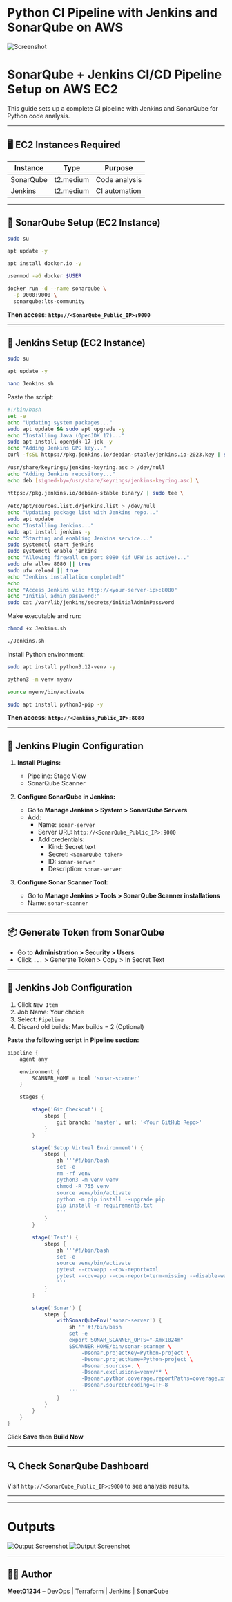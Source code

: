 # Python CI Pipeline with Jenkins and SonarQube on AWS

![Screenshot](CI.png)

# SonarQube + Jenkins CI/CD Pipeline Setup on AWS EC2

This guide sets up a complete CI pipeline with Jenkins and SonarQube for Python code analysis.

---

## 🖥️ EC2 Instances Required

| Instance     | Type      | Purpose     |
|--------------|-----------|-------------|
| SonarQube    | t2.medium | Code analysis |
| Jenkins      | t2.medium | CI automation |

---

## 🔧 SonarQube Setup (EC2 Instance)

```bash
sudo su
```
```bash
apt update -y
```
```bash
apt install docker.io -y
```
```bash
usermod -aG docker $USER
```
```bash
docker run -d --name sonarqube \
  -p 9000:9000 \
  sonarqube:lts-community
```

**Then access: `http://<SonarQube_Public_IP>:9000`**

---

## 🔧 Jenkins Setup (EC2 Instance)

```bash
sudo su
```
```bash
apt update -y
```
```bash
nano Jenkins.sh
```

Paste the script:

```bash
#!/bin/bash
set -e
echo "Updating system packages..."
sudo apt update && sudo apt upgrade -y
echo "Installing Java (OpenJDK 17)..."
sudo apt install openjdk-17-jdk -y
echo "Adding Jenkins GPG key..."
curl -fsSL https://pkg.jenkins.io/debian-stable/jenkins.io-2023.key | sudo tee \
 
/usr/share/keyrings/jenkins-keyring.asc > /dev/null
echo "Adding Jenkins repository..."
echo deb [signed-by=/usr/share/keyrings/jenkins-keyring.asc] \
 
https://pkg.jenkins.io/debian-stable binary/ | sudo tee \
 
/etc/apt/sources.list.d/jenkins.list > /dev/null
echo "Updating package list with Jenkins repo..."
sudo apt update
echo "Installing Jenkins..."
sudo apt install jenkins -y
echo "Starting and enabling Jenkins service..."
sudo systemctl start jenkins
sudo systemctl enable jenkins
echo "Allowing firewall on port 8080 (if UFW is active)..."
sudo ufw allow 8080 || true
sudo ufw reload || true
echo "Jenkins installation completed!"
echo
echo "Access Jenkins via: http://<your-server-ip>:8080"
echo "Initial admin password:"
sudo cat /var/lib/jenkins/secrets/initialAdminPassword
```

Make executable and run:

```bash
chmod +x Jenkins.sh
```
```bash
./Jenkins.sh
```

Install Python environment:

```bash
sudo apt install python3.12-venv -y
```
```bash
python3 -m venv myenv
```
```bash
source myenv/bin/activate
```
```bash
sudo apt install python3-pip -y
```
**Then access: `http://<Jenkins_Public_IP>:8080`**

---

## 🔌 Jenkins Plugin Configuration

1. **Install Plugins:**
   - Pipeline: Stage View
   - SonarQube Scanner

2. **Configure SonarQube in Jenkins:**
   - Go to **Manage Jenkins > System > SonarQube Servers**
   - Add:
     - Name: `sonar-server`
     - Server URL: `http://<SonarQube_Public_IP>:9000`
     - Add credentials:
       - Kind: Secret text
       - Secret: `<SonarQube token>`
       - ID: `sonar-server`
       - Description: `sonar-server`

3. **Configure Sonar Scanner Tool:**
   - Go to **Manage Jenkins > Tools > SonarQube Scanner installations**
   - Name: `sonar-scanner`

---

## 📦 Generate Token from SonarQube

- Go to **Administration > Security > Users**
- Click `...` > Generate Token > Copy > In Secret Text

---

## 🧪 Jenkins Job Configuration

1. Click `New Item`
2. Job Name: Your choice
3. Select: `Pipeline`
4. Discard old builds: Max builds = 2 (Optional)

**Paste the following script in Pipeline section:**

```groovy
pipeline {
    agent any

    environment {
        SCANNER_HOME = tool 'sonar-scanner'
    }

    stages {

        stage('Git Checkout') {
            steps {
                git branch: 'master', url: '<Your GitHub Repo>'
            }
        }

        stage('Setup Virtual Environment') {
            steps {
                sh '''#!/bin/bash
                set -e
                rm -rf venv
                python3 -m venv venv
                chmod -R 755 venv
                source venv/bin/activate
                python -m pip install --upgrade pip
                pip install -r requirements.txt
                '''
            }
        }

        stage('Test') {
            steps {
                sh '''#!/bin/bash
                set -e
                source venv/bin/activate
                pytest --cov=app --cov-report=xml
                pytest --cov=app --cov-report=term-missing --disable-warnings
                '''
            }
        }

        stage('Sonar') {
            steps {
                withSonarQubeEnv('sonar-server') {
                    sh '''#!/bin/bash
                    set -e
                    export SONAR_SCANNER_OPTS="-Xmx1024m"
                    $SCANNER_HOME/bin/sonar-scanner \
                        -Dsonar.projectKey=Python-project \
                        -Dsonar.projectName=Python-project \
                        -Dsonar.sources=. \
                        -Dsonar.exclusions=venv/** \
                        -Dsonar.python.coverage.reportPaths=coverage.xml \
                        -Dsonar.sourceEncoding=UTF-8
                    '''
                }
            }
        }
    }
}
```

Click **Save** then **Build Now**

---

## 🔍 Check SonarQube Dashboard

Visit `http://<SonarQube_Public_IP>:9000` to see analysis results.

---

---
# Outputs

![Output Screenshot](Sonar.png)
![Output Screenshot](Qube.png)

---

## 👨‍💻 Author

**Meet01234** – DevOps | Terraform | Jenkins | SonarQube
